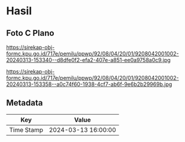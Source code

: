 # Hasil

## Foto C Plano

https://sirekap-obj-formc.kpu.go.id/717e/pemilu/ppwp/92/08/04/20/01/9208042001002-20240313-153340--d8dfe0f2-efa2-407e-a851-ee0a9758a0c9.jpg

https://sirekap-obj-formc.kpu.go.id/717e/pemilu/ppwp/92/08/04/20/01/9208042001002-20240313-153358--a0c74f60-1938-4cf7-ab6f-9e6b2b29969b.jpg


## Metadata

| Key        | Value               |
| ---------- | ------------------- |
| Time Stamp | 2024-03-13 16:00:00 |




